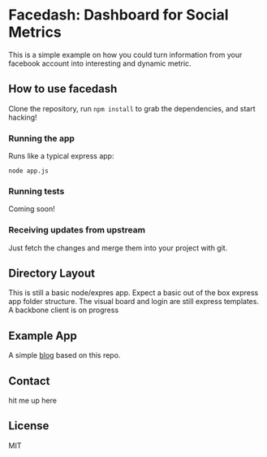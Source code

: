 # Facedash: Dashboard for Social Metrics

This is a simple example on how you could turn information from your facebook account into interesting and dynamic metric.

## How to use facedash

Clone the repository, run `npm install` to grab the dependencies, and start hacking!

### Running the app

Runs like a typical express app:

    node app.js

### Running tests

Coming soon!

### Receiving updates from upstream

Just fetch the changes and merge them into your project with git.

## Directory Layout
This is still a basic node/expres app. Expect a basic out of the box express app folder structure.
The visual board and login are still express templates.
A backbone client is on progress

## Example App

A simple [blog](http://facedash.azurewebsites.net) based on this repo.


## Contact

hit me up here

## License
MIT
